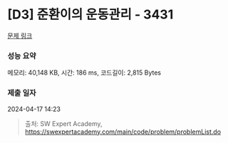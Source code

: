 # [D3] 준환이의 운동관리 - 3431 

[문제 링크](https://swexpertacademy.com/main/code/problem/problemDetail.do?contestProbId=AWE_ZXcqAAMDFAV2) 

### 성능 요약

메모리: 40,148 KB, 시간: 186 ms, 코드길이: 2,815 Bytes

### 제출 일자

2024-04-17 14:23



> 출처: SW Expert Academy, https://swexpertacademy.com/main/code/problem/problemList.do
